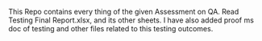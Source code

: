 This Repo contains every thing of the given Assessment on QA.
Read Testing Final Report.xlsx, and its other sheets.
I have also added proof ms doc of testing and other files related to this testing outcomes.
